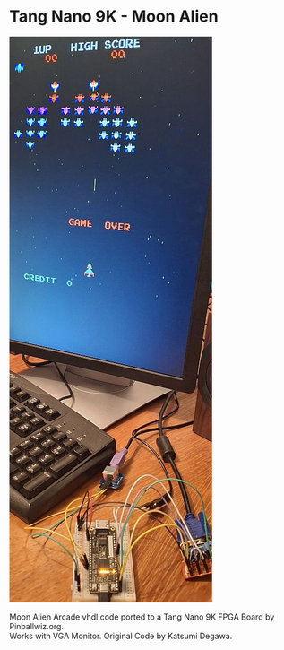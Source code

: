 # Tang Nano 9K - Moon Alien
![Model](TN9K-MoonAlien.jpg)

Moon Alien Arcade vhdl code ported to a Tang Nano 9K FPGA Board by Pinballwiz.org.  
Works with VGA Monitor. Original Code by Katsumi Degawa.
